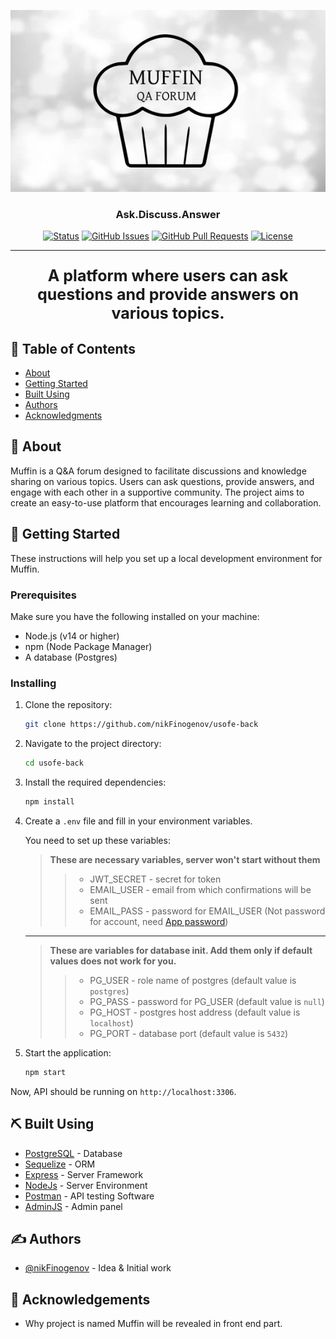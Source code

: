 <p align="center">
  <a href="" rel="noopener">
    <img src="assets/muf.png" alt="Project logo"></a>
</p>

<div align="center">
<h3 align="center">Ask.Discuss.Answer</h3>

[![Status](https://img.shields.io/badge/status-active-success.svg)]()
[![GitHub Issues](https://img.shields.io/github/issues/nikFinogenov/usofe-back.svg)](https://github.com/nikFinogenov/usofe-back/issues)
[![GitHub Pull Requests](https://img.shields.io/github/issues-pr/nikFinogenov/usofe-back.svg)](https://github.com/nikFinogenov/usofe-back/pulls)
[![License](https://img.shields.io/badge/license-MIT-blue.svg)](/LICENSE)

</div>

---

<p align="center" style="font-size: 25px;">
    <b>A platform where users can ask questions and provide answers on various topics.</b>
    <br> 
</p>

## 📝 Table of Contents

- [About](#about)
- [Getting Started](#getting_started)
- [Built Using](#built_using)
- [Authors](#authors)
- [Acknowledgments](#acknowledgement)

## 🧐 About <a name = "about"></a>

Muffin is a Q&A forum designed to facilitate discussions and knowledge sharing on various topics. Users can ask questions, provide answers, and engage with each other in a supportive community. The project aims to create an easy-to-use platform that encourages learning and collaboration.

## 🏁 Getting Started <a name = "getting_started"></a>

These instructions will help you set up a local development environment for Muffin.

### Prerequisites

Make sure you have the following installed on your machine:

- Node.js (v14 or higher)
- npm (Node Package Manager)
- A database (Postgres)

### Installing

1. Clone the repository:

   ```bash
   git clone https://github.com/nikFinogenov/usofe-back
   ```

2. Navigate to the project directory:

   ```bash
   cd usofe-back
   ```

3. Install the required dependencies:

   ```bash
   npm install
   ```

4. Create a `.env` file and fill in your environment variables.

   You need to set up these variables:

   > **These are necessary variables, server won't start without them**
   >
   > > - JWT_SECRET - secret for token
   > > - EMAIL_USER - email from which confirmations will be sent
   > > - EMAIL_PASS - password for EMAIL_USER (Not password for account, need [App password](https://knowledge.workspace.google.com/kb/how-to-create-app-passwords-000009237))

   ***

   > **These are variables for database init. Add them only if default values does not work for you.**
   >
   > > - PG_USER - role name of postgres (default value is `postgres`)
   > > - PG_PASS - password for PG_USER (default value is `null`)
   > > - PG_HOST - postgres host address (default value is `localhost`)
   > > - PG_PORT - database port (default value is `5432`)

5. Start the application:

   ```bash
   npm start
   ```

Now, API should be running on `http://localhost:3306`.

## ⛏️ Built Using <a name = "built_using"></a>

- [PostgreSQL](https://www.postgresql.org) - Database
- [Sequelize](https://sequelize.org) - ORM
- [Express](https://expressjs.com/) - Server Framework
- [NodeJs](https://nodejs.org/en/) - Server Environment
- [Postman](https://www.postman.com) - API testing Software
- [AdminJS](https://adminjs.co) - Admin panel

## ✍️ Authors <a name = "authors"></a>

- [@nikFinogenov](https://github.com/nikFinogenov) - Idea & Initial work

## 🎉 Acknowledgements <a name = "acknowledgement"></a>

- Why project is named Muffin will be revealed in front end part.
